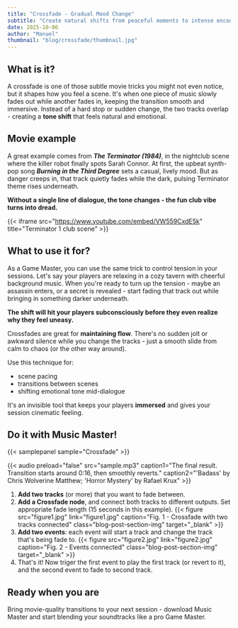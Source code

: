 ```yaml
---
title: "Crossfade - Gradual Mood Change"
subtitle: "Create natural shifts from peaceful moments to intense encounters."
date: 2025-10-06
author: "Manuel"
thumbnail: "blog/crossfade/thumbnail.jpg"
---
```


## What is it?

A crossfade is one of those subtle movie tricks you might not even notice, but it shapes how you feel a scene. It's when one piece of music slowly fades out while another fades in, keeping the transition smooth and immersive. Instead of a hard stop or sudden change, the two tracks overlap - creating a **tone shift** that feels natural and emotional.

## Movie example

A great example comes from ***The Terminator (1984)***, in the nightclub scene where the killer robot finally spots Sarah Connor. At first, the upbeat synth-pop song ***Burning in the Third Degree*** sets a casual, lively mood. But as danger creeps in, that track quietly fades while the dark, pulsing Terminator theme rises underneath. 

**Without a single line of dialogue, the tone changes - the fun club vibe turns into dread.**

{{< iframe src="https://www.youtube.com/embed/VW559CxdE5k" title="Terminator 1 club scene" >}}

## What to use it for?

As a Game Master, you can use the same trick to control tension in your sessions. Let's say your players are relaxing in a cozy tavern with cheerful background music. When you're ready to turn up the tension - maybe an assassin enters, or a secret is revealed - start fading that track out while bringing in something darker underneath. 

**The shift will hit your players subconsciously before they even realize why they feel uneasy.**

Crossfades are great for **maintaining flow**. There's no sudden jolt or awkward silence while you change the tracks - just a smooth slide from calm to chaos (or the other way around). 

Use this technique for:
- scene pacing
- transitions between scenes
- shifting emotional tone mid-dialogue

It's an invisible tool that keeps your players **immersed** and gives your session cinematic feeling.

## Do it with Music Master!

{{< samplepanel sample="Crossfade" >}}

{{< audio preload="false" src="sample.mp3" caption1="The final result. Transition starts around 0:16, then smoothly reverts." caption2="'Badass' by Chris Wolverine Matthew; 'Horror Mystery' by Rafael Krux" >}}

1. **Add two tracks** (or more) that you want to fade between.
1. **Add a Crossfade node**, and connect both tracks to different outputs. Set appropriate fade length (15 seconds in this example). {{< figure src="figure1.jpg" link="figure1.jpg" caption="Fig. 1 - Crossfade with two tracks connected" class="blog-post-section-img" target="_blank" >}}
1. **Add two events**: each event will start a track and change the track that's being fade to. {{< figure src="figure2.jpg" link="figure2.jpg" caption="Fig. 2 - Events connected" class="blog-post-section-img" target="_blank" >}}
1. That's it! Now triger the first event to play the first track (or revert to it), and the second event to fade to second track.

## Ready when you are

Bring movie-quality transitions to your next session - download Music Master and start blending your soundtracks like a pro Game Master.